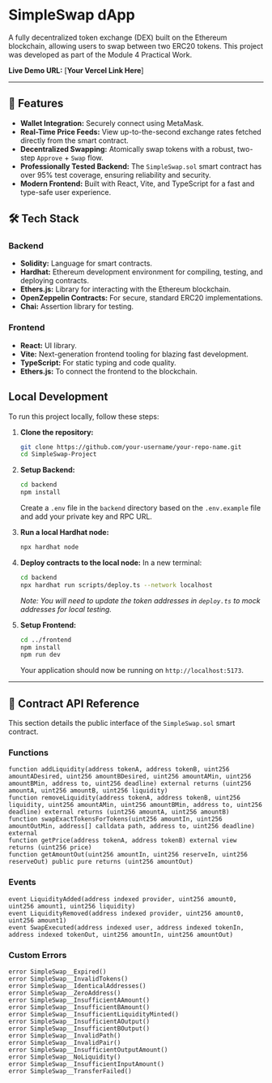 # SimpleSwap dApp

A fully decentralized token exchange (DEX) built on the Ethereum blockchain, allowing users to swap between two ERC20 tokens. This project was developed as part of the Module 4 Practical Work.

**Live Demo URL:** [**Your Vercel Link Here**]

---

## 🚀 Features

*   **Wallet Integration:** Securely connect using MetaMask.
*   **Real-Time Price Feeds:** View up-to-the-second exchange rates fetched directly from the smart contract.
*   **Decentralized Swapping:** Atomically swap tokens with a robust, two-step `Approve` + `Swap` flow.
*   **Professionally Tested Backend:** The `SimpleSwap.sol` smart contract has over 95% test coverage, ensuring reliability and security.
*   **Modern Frontend:** Built with React, Vite, and TypeScript for a fast and type-safe user experience.

## 🛠️ Tech Stack

### Backend

*   **Solidity:** Language for smart contracts.
*   **Hardhat:** Ethereum development environment for compiling, testing, and deploying contracts.
*   **Ethers.js:** Library for interacting with the Ethereum blockchain.
*   **OpenZeppelin Contracts:** For secure, standard ERC20 implementations.
*   **Chai:** Assertion library for testing.

### Frontend

*   **React:** UI library.
*   **Vite:** Next-generation frontend tooling for blazing fast development.
*   **TypeScript:** For static typing and code quality.
*   **Ethers.js:** To connect the frontend to the blockchain.

## Local Development

To run this project locally, follow these steps:

1.  **Clone the repository:**
    ```bash
    git clone https://github.com/your-username/your-repo-name.git
    cd SimpleSwap-Project
    ```

2.  **Setup Backend:**
    ```bash
    cd backend
    npm install
    ```
    Create a `.env` file in the `backend` directory based on the `.env.example` file and add your private key and RPC URL.

3.  **Run a local Hardhat node:**
    ```bash
    npx hardhat node
    ```

4.  **Deploy contracts to the local node:**
    In a new terminal:
    ```bash
    cd backend
    npx hardhat run scripts/deploy.ts --network localhost
    ```
    *Note: You will need to update the token addresses in `deploy.ts` to mock addresses for local testing.*

5.  **Setup Frontend:**
    ```bash
    cd ../frontend
    npm install
    npm run dev
    ```
    Your application should now be running on `http://localhost:5173`.

---

## 📜 Contract API Reference

This section details the public interface of the `SimpleSwap.sol` smart contract.

### Functions

```solidity
function addLiquidity(address tokenA, address tokenB, uint256 amountADesired, uint256 amountBDesired, uint256 amountAMin, uint256 amountBMin, address to, uint256 deadline) external returns (uint256 amountA, uint256 amountB, uint256 liquidity)
function removeLiquidity(address tokenA, address tokenB, uint256 liquidity, uint256 amountAMin, uint256 amountBMin, address to, uint256 deadline) external returns (uint256 amountA, uint256 amountB)
function swapExactTokensForTokens(uint256 amountIn, uint256 amountOutMin, address[] calldata path, address to, uint256 deadline) external
function getPrice(address tokenA, address tokenB) external view returns (uint256 price)
function getAmountOut(uint256 amountIn, uint256 reserveIn, uint256 reserveOut) public pure returns (uint256 amountOut)
```

### Events

```solidity
event LiquidityAdded(address indexed provider, uint256 amount0, uint256 amount1, uint256 liquidity)
event LiquidityRemoved(address indexed provider, uint256 amount0, uint256 amount1)
event SwapExecuted(address indexed user, address indexed tokenIn, address indexed tokenOut, uint256 amountIn, uint256 amountOut)
```

### Custom Errors

```solidity
error SimpleSwap__Expired()
error SimpleSwap__InvalidTokens()
error SimpleSwap__IdenticalAddresses()
error SimpleSwap__ZeroAddress()
error SimpleSwap__InsufficientAAmount()
error SimpleSwap__InsufficientBAmount()
error SimpleSwap__InsufficientLiquidityMinted()
error SimpleSwap__InsufficientAOutput()
error SimpleSwap__InsufficientBOutput()
error SimpleSwap__InvalidPath()
error SimpleSwap__InvalidPair()
error SimpleSwap__InsufficientOutputAmount()
error SimpleSwap__NoLiquidity()
error SimpleSwap__InsufficientInputAmount()
error SimpleSwap__TransferFailed()
```